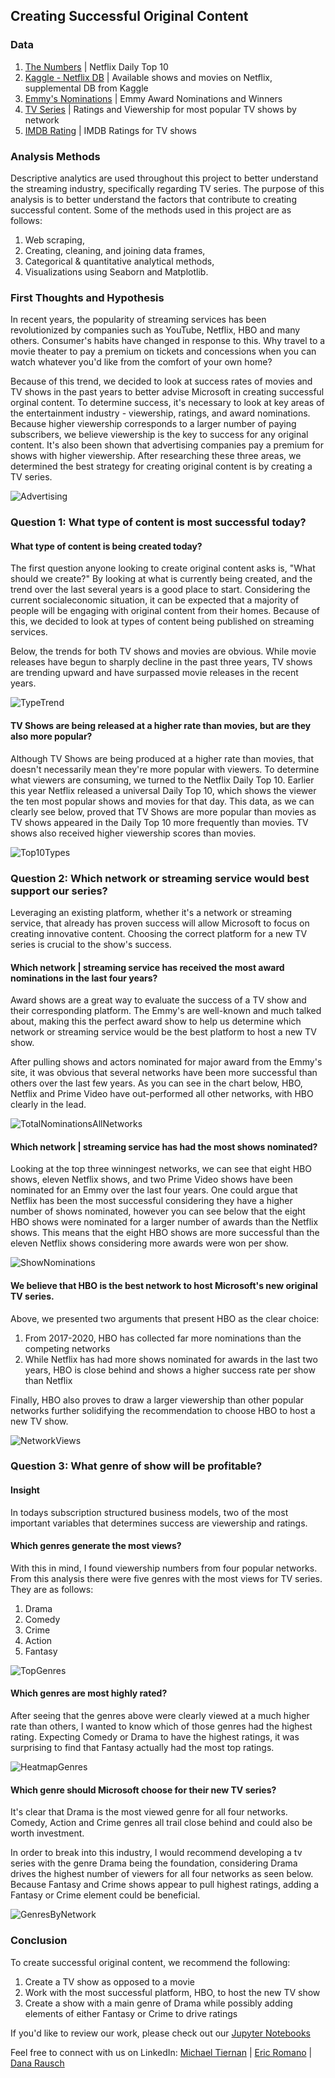 ## Creating Successful Original Content

### Data

1. [The Numbers](https://www.the-numbers.com/home-market/netflix-daily-chart/2020/06/01) | Netflix Daily Top 10 
2. [Kaggle - Netflix DB](https://www.kaggle.com/shivamb/netflix-shows) | Available shows and movies on Netflix, supplemental DB from Kaggle
3. [Emmy's Nominations](https://www.emmys.com/awards/nominees-winners) | Emmy Award Nominations and Winners 
4. [TV Series](https://tvseriesfinale.com/television-ratings/) | Ratings and Viewership for most popular TV shows by network
5. [IMDB Rating](https://www.imdb.com/search/title/?title_type=tv_series&start=51&ref_=adv_nxt) | IMDB Ratings for TV shows 

### Analysis Methods

Descriptive analytics are used throughout this project to better understand the streaming industry, specifically regarding TV series. The purpose of this analysis is to better understand the factors that contribute to creating successful content. Some of the methods used in this project are as follows:

1. Web scraping,
2. Creating, cleaning, and joining data frames,
3. Categorical & quantitative analytical methods, 
4. Visualizations using Seaborn and Matplotlib.

### First Thoughts and Hypothesis

In recent years, the popularity of streaming services has been revolutionized by companies such as YouTube, Netflix, HBO and many others. Consumer's habits have changed in response to this. Why travel to a movie theater to pay a premium on tickets and concessions when you can watch whatever you'd like from the comfort of your own home?

Because of this trend, we decided to look at success rates of movies and TV shows in the past years to better advise Microsoft in creating successful orginal content. To determine success, it's necessary to look at key areas of the entertainment industry - viewership, ratings, and award nominations. Because higher viewership corresponds to a larger number of paying subscribers, we believe viewership is the key to success for any original content. It's also been shown that advertising companies pay a premium for shows with higher viewership.
After researching these three areas, we determined the best strategy for creating original content is by creating a TV series.

![Advertising](https://github.com/drrausch/dsc-phase-1-project-online/blob/master/Images/Advertising.png)

### Question 1: What type of content is most successful today? 
#### What type of content is being created today? 

The first question anyone looking to create original content asks is, "What should we create?" By looking at what is currently being created, and the trend over the last several years is a good place to start. Considering the current socialeconomic situation, it can be expected that a majority of people will be engaging with original content from their homes. Because of this, we decided to look at types of content being published on streaming services. 

Below, the trends for both TV shows and movies are obvious. While movie releases have begun to sharply decline in the past three years, TV shows are trending upward and have surpassed movie releases in the recent years.   

![TypeTrend](https://github.com/drrausch/dsc-phase-1-project-online/blob/master/Images/TypeTrend.png) 

#### TV Shows are being released at a higher rate than movies, but are they also more popular? 

Although TV Shows are being produced at a higher rate than movies, that doesn't necessarily mean they're more popular with viewers. To determine what viewers are consuming, we turned to the Netflix Daily Top 10. Earlier this year Netflix released a universal Daily Top 10, which shows the viewer the ten most popular shows and movies for that day. This data, as we can clearly see below, proved that TV Shows are more popular than movies as TV shows appeared in the Daily Top 10 more frequently than movies. TV shows also received higher viewership scores than movies. 

![Top10Types](https://github.com/drrausch/dsc-phase-1-project-online/blob/master/Images/Top10Types.png)

### Question 2: Which network or streaming service would best support our series?   

Leveraging an existing platform, whether it's a network or streaming service, that already has proven success will allow Microsoft to focus on creating innovative content. Choosing the correct platform for a new TV series is crucial to the show's success. 

#### Which network | streaming service has received the most award nominations in the last four years? 

Award shows are a great way to evaluate the success of a TV show and their corresponding platform. The Emmy's are well-known and much talked about, making this the perfect award show to help us determine which network or streaming service would be the best platform to host a new TV show.

After pulling shows and actors nominated for major award from the Emmy's site, it was obvious that several networks have been more successful than others over the last few years. As you can see in the chart below, HBO, Netflix and Prime Video have out-performed all other networks, with HBO clearly in the lead. 

![TotalNominationsAllNetworks](https://github.com/drrausch/dsc-phase-1-project-online/blob/master/Images/TotalNominationsAllNetworks.png) 


#### Which network | streaming service has had the most shows nominated? 

Looking at the top three winningest networks, we can see that eight HBO shows, eleven Netflix shows, and two Prime Video shows have been nominated for an Emmy over the last four years. One could argue that Netflix has been the most successful considering they have a higher number of shows nominated, however you can see below that the eight HBO shows were nominated for a larger number of awards than the Netflix shows. This means that the eight HBO shows are more successful than the eleven Netflix shows considering more awards were won per show. 

![ShowNominations](https://github.com/drrausch/dsc-phase-1-project-online/blob/master/Images/ShowNominations.png)

#### We believe that HBO is the best network to host Microsoft's new original TV series.

Above, we presented two arguments that present HBO as the clear choice: 
1. From 2017-2020, HBO has collected far more nominations than the competing networks 
2. While Netflix has had more shows nominated for awards in the last two years, HBO is close behind and shows a higher success rate per show than Netflix 

Finally, HBO also proves to draw a larger viewership than other popular networks further solidifying the recommendation to choose HBO to host a new TV show. 

![NetworkViews](https://github.com/drrausch/dsc-phase-1-project-online/blob/master/Images/NetworkViews.png)

### Question 3: What genre of show will be profitable? 
#### Insight

In todays subscription structured business models, two of the most important variables that determines success are viewership and ratings. 

#### Which genres generate the most views? 

With this in mind, I found viewership numbers from four popular networks. From this analysis there were five genres with the most views for TV series. They are as follows:

1. Drama
2. Comedy
3. Crime
4. Action
5. Fantasy

![TopGenres](https://github.com/drrausch/dsc-phase-1-project-online/blob/master/Images/TopGenres.png) 


#### Which genres are most highly rated? 

After seeing that the genres above were clearly viewed at a much higher rate than others, I wanted to know which of those genres had the highest rating. Expecting Comedy or Drama to have the highest ratings, it was surprising to find that Fantasy actually had the most top ratings. 

![HeatmapGenres](https://github.com/drrausch/dsc-phase-1-project-online/blob/master/Images/HeatmapGenres.png) 


#### Which genre should Microsoft choose for their new TV series? 

It's clear that Drama is the most viewed genre for all four networks. Comedy, Action and Crime genres all trail close behind and could also be worth investment. 

In order to break into this industry, I would recommend developing a tv series with the genre Drama being the foundation, considering Drama drives the highest number of viewers for all four networks as seen below. Because Fantasy and Crime shows appear to pull highest ratings, adding a Fantasy or Crime element could be beneficial. 

![GenresByNetwork](https://github.com/drrausch/dsc-phase-1-project-online/blob/master/Images/GenresByNetwork.png) 


### Conclusion

To create successful original content, we recommend the following: 

1. Create a TV show as opposed to a movie 
2. Work with the most successful platform, HBO, to host the new TV show
3. Create a show with a main genre of Drama while possibly adding elements of either Fantasy or Crime to drive ratings 

If you'd like to review our work, please check out our [Jupyter Notebooks](https://github.com/drrausch/dsc-phase-1-project-online/tree/master/WebScraping) 

Feel free to connect with us on LinkedIn: [Michael Tiernan](https://www.linkedin.com/in/michaeljohntiernan/) | [Eric Romano](https://www.linkedin.com/in/eric-g-romano/) | [Dana Rausch](https://www.linkedin.com/in/dana-rausch-b73538a6/)
